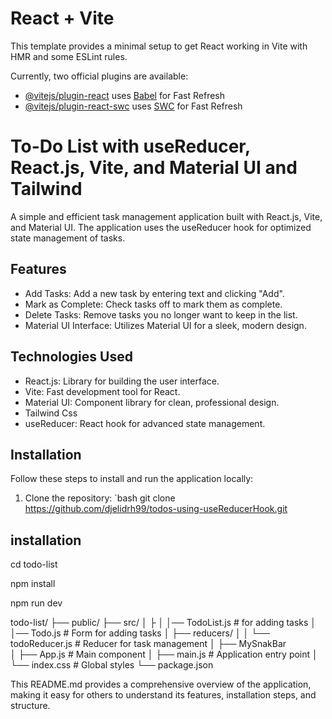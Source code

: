# React + Vite

This template provides a minimal setup to get React working in Vite with HMR and some ESLint rules.

Currently, two official plugins are available:

- [@vitejs/plugin-react](https://github.com/vitejs/vite-plugin-react/blob/main/packages/plugin-react/README.md) uses [Babel](https://babeljs.io/) for Fast Refresh
- [@vitejs/plugin-react-swc](https://github.com/vitejs/vite-plugin-react-swc) uses [SWC](https://swc.rs/) for Fast Refresh
# To-Do List with useReducer, React.js, Vite, and Material UI and Tailwind

A simple and efficient task management application built with React.js, Vite, and Material UI. The application uses the useReducer hook for optimized state management of tasks.

## Features
- Add Tasks: Add a new task by entering text and clicking "Add".
- Mark as Complete: Check tasks off to mark them as complete.
- Delete Tasks: Remove tasks you no longer want to keep in the list.
- Material UI Interface: Utilizes Material UI for a sleek, modern design.


## Technologies Used
- React.js: Library for building the user interface.
- Vite: Fast development tool for React.
- Material UI: Component library for clean, professional design.
- Tailwind Css 
- useReducer: React hook for advanced state management.

## Installation
Follow these steps to install and run the application locally:

1. Clone the repository:
   `bash
   git clone https://github.com/djelidrh99/todos-using-useReducerHook.git

## installation
cd todo-list

npm install

npm run dev

todo-list/
├── public/
├── src/
│   ├
│   │── TodoList.js     # for adding tasks
│   │── Todo.js     # Form for adding tasks
│   ├── reducers/
│   │   └── todoReducer.js  # Reducer for task management
│   ├── MySnakBar            
│   ├── App.js              # Main component
│   ├── main.js             # Application entry point
│   └── index.css           # Global styles
└── package.json

This README.md provides a comprehensive overview of the application, making it easy for others to understand its features, installation steps, and structure.
